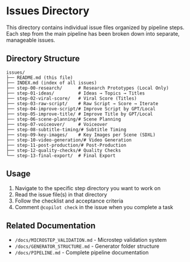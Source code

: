 # Issues Directory

This directory contains individual issue files organized by pipeline steps. Each step from the main pipeline has been broken down into separate, manageable issues.

## Directory Structure

```
issues/
├── README.md (this file)
├── INDEX.md (index of all issues)
├── step-00-research/      # Research Prototypes (Local Only)
├── step-01-ideas/         # Ideas → Topics → Titles
├── step-02-viral-score/   # Viral Score (Titles)
├── step-03-raw-script/    # Raw Script → Score → Iterate
├── step-04-improve-script/# Improve Script by GPT/Local
├── step-05-improve-title/ # Improve Title by GPT/Local
├── step-06-scene-planning/# Scene Planning
├── step-07-voiceover/     # Voiceover
├── step-08-subtitle-timing/# Subtitle Timing
├── step-09-key-images/    # Key Images per Scene (SDXL)
├── step-10-video-generation/# Video Generation
├── step-11-post-production/# Post-Production
├── step-12-quality-checks/# Quality Checks
└── step-13-final-export/  # Final Export
```

## Usage

1. Navigate to the specific step directory you want to work on
2. Read the issue file(s) in that directory
3. Follow the checklist and acceptance criteria
4. Comment `@copilot check` in the issue when you complete a task

## Related Documentation

- `/docs/MICROSTEP_VALIDATION.md` - Microstep validation system
- `/docs/GENERATOR_STRUCTURE.md` - Generator folder structure
- `/docs/PIPELINE.md` - Complete pipeline documentation
